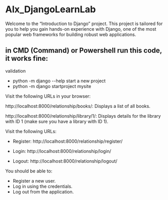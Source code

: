 # Alx_DjangoLearnLab
Welcome to the “Introduction to Django” project. This project is tailored for you to help you gain hands-on experience with Django, one of the most popular web frameworks for building robust web applications. 



## in CMD (Command) or Powershell run this code, it works fine:

validation
- python -m django --help
start a new project
- python -m django startproject mysite




Visit the following URLs in your browser:

http://localhost:8000/relationship/books/: Displays a list of all books.

http://localhost:8000/relationship/library/1/: Displays details for the library with ID 1 (make sure you have a library with ID 1).


Visit the following URLs:

- Register: http://localhost:8000/relationship/register/

- Login: http://localhost:8000/relationship/login/

- Logout: http://localhost:8000/relationship/logout/

You should be able to:

- Register a new user.
- Log in using the credentials.
- Log out from the application.